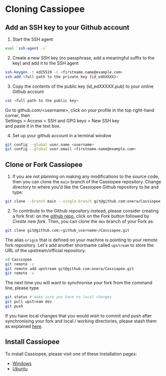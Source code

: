 # Cloning Cassiopee

## Add an SSH key to your Github account

1. Start the SSH agent    
```sh
eval `ssh-agent -s`
```

2. Create a new SSH key (no passphrase, add a meaningful suffix to the key) and add it to the SSH agent
```sh
ssh-keygen -t ed25519 -C <firstname.name@example.com>
ssh-add <full path to the private key (id_edXXXXX)>
```

3. Copy the contents of the public key (id_edXXXXX.pub) to your online Github account
```sh    
cat <full path to the public key>
```

Go to github.com/\<username\>, click on your profile in the top right-hand corner, then  
Settings > Access > SSH and GPG keys > New SSH key  
and paste it in the text box.

4. Set up your github account in a terminal window
```sh 
git config --global user.name <username>
git config --global user.email <firstname.name@example.com>
```

## Clone or Fork Cassiopee

1. If you are not planning on making any modifications to the source code, then you can clone the `main` branch of the Cassiopee repository.
Change directory to where you'd like the Cassiopee Github repository to be and type:

```sh 
git clone --branch main --single-branch git@github.com:onera/Cassiopee.git
```

2. To contribute to the Github repository instead, please consider creating a fork first: on the [github repo](https://github.com/onera/Cassiopee), click on the _Fork_ button followed by _Create new fork_. Then, you can clone the `dev` branch of your Fork as:

```sh 
git clone git@github.com:<github_username>/Cassiopee.git
```

The alias `origin` that is defined on your machine is pointing to your remote fork repository. Let's add another shortname called `upstream` to store the URL of the upstream/official repository:

```sh 
cd Cassiopee
git remote -v
git remote add upstream git@github.com:onera/Cassiopee.git
git remote -v
```

The next time you will want to synchronise your fork from the command line, please type

```sh 
git status # make sure you have no local changes
git pull upstream dev
git push
```

If you have local changes that you would wish to commit and push after synchronising your fork and local / working directories, please stash them as explained [here](https://github.com/onera/Cassiopee/blob/main/docs/developers/Git/UsingGit.md#stashing).

## Install Cassiopee

To install Cassiopee, please visit one of these Installation pages:  
- [Windows](https://github.com/onera/Cassiopee/blob/main/docs/developers/Install/msys2.md)
- [Ubuntu](https://github.com/onera/Cassiopee/blob/main/docs/developers/Install/ubuntu.md)
